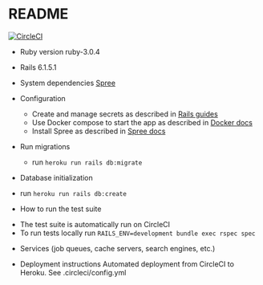 # README
[![CircleCI](https://dl.circleci.com/status-badge/img/gh/LucaDev13/spree_shop_melcado/tree/master.svg?style=svg)](https://dl.circleci.com/status-badge/redirect/gh/LucaDev13/spree_shop_melcado/tree/master)

* Ruby version ruby-3.0.4
* Rails 6.1.5.1

* System dependencies
  [Spree](https://github.com/spree)
* Configuration
  - Create and manage secrets as described in [Rails guides](https://guides.rubyonrails.org/security.html#environmental-security)
  - Use Docker compose to start the app as described in [Docker docs](https://docs.docker.com/compose/rails)
  - Install Spree as described in [Spree docs](https://github.com/spree/spree/tree/4-1-stable#installation-options)
* Run migrations
  - run `heroku run rails db:migrate`

* Database initialization
 - run `heroku run rails db:create`

* How to run the test suite
- The test suite is automatically run on CircleCI
- To run tests locally run `RAILS_ENV=development bundle exec rspec spec`

* Services (job queues, cache servers, search engines, etc.)

* Deployment instructions
  Automated deployment from CircleCI to Heroku. See .circleci/config.yml

